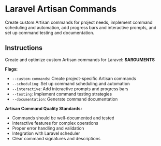 # Laravel Artisan Commands

Create custom Artisan commands for project needs, implement command scheduling and automation, add progress bars and interactive prompts, and set up command testing and documentation.

## Instructions

Create and optimize custom Artisan commands for Laravel: **$ARGUMENTS**

**Flags:**
- `--custom-commands`: Create project-specific Artisan commands
- `--scheduling`: Set up command scheduling and automation
- `--interactive`: Add interactive prompts and progress bars
- `--testing`: Implement command testing strategies
- `--documentation`: Generate command documentation

**Artisan Command Quality Standards:**
- Commands should be well-documented and tested
- Interactive features for complex operations
- Proper error handling and validation
- Integration with Laravel scheduler
- Clear command signatures and descriptions